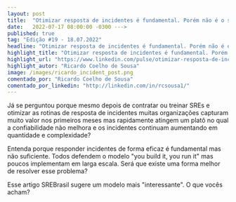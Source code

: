 ```yaml
---
layout: post 
title:  "Otimizar resposta de incidentes é fundamental. Porém não é o suficiente!"
date:   2022-07-17 08:00:00 -0300 --->
published: true
tag: "Edição #19 - 18.07.2022"
headline: "Otimizar resposta de incidentes é fundamental. Porém não é o suficiente!"
highlight_title: "Otimizar resposta de incidentes é fundamental. Porém não é o suficiente!"
highlight_url: "https://www.linkedin.com/pulse/otimizar-resposta-de-incidentes-%25C3%25A9-fundamental-por%25C3%25A9m-o-ricardo"
highlight_autor: "Ricardo Coelho de Sousa"
image: /images/ricardo_incident_post.png
comentado_por: "Ricardo Coelho de Sousa"
comentado_por_linkedin: "http://linkedin.com/in/rcsousa1/"
---
```

Já se perguntou porque mesmo depois de contratar ou treinar SREs e otimizar as rotinas de resposta de incidentes muitas organizações capturam muito valor nos primeiros meses mas rapidamente atingem um platô no qual a confiabilidade não melhora e os incidentes continuam aumentando em quantidade e complexidade?

Entenda porque responder incidentes de forma eficaz é fundamental mas não suficiente. Todos defendem o modelo "you build it, you run it" mas poucos implementam em larga escala. Será que existe uma forma melhor de resolver esse problema?

Esse artigo SREBrasil sugere um modelo mais "interessante". O que vocês acham?
